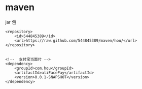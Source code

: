 # maven
jar 包


	<repository>
		<id>544845389</id>
		<url>https://raw.github.com/544845389/maven/hou/</url>
	</repository>
    
    
	<!--  支付宝当面付 -->
	<dependency>
		<groupId>com.hou</groupId>
		<artifactId>aliFacePay</artifactId>
		<version>0.0.1-SNAPSHOT</version>
	</dependency>
